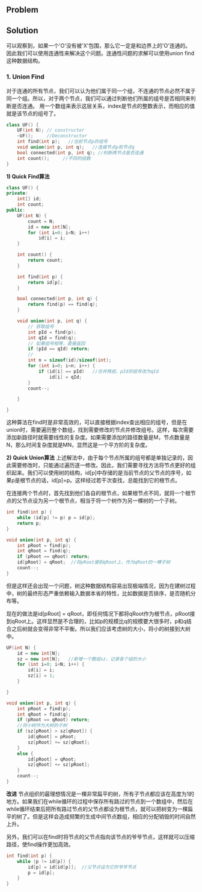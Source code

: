 ## Problem 
## Solution 
可以观察到，如果一个'O'没有被'X'包围，那么它一定是和边界上的'O'连通的。因此我们可以使用连通性来解决这个问题。连通性问题的求解可以使用union find这种数据结构。

### 1. Union Find
对于连通的所有节点，我们可以认为他们属于同一个组，不连通的节点必然不属于同一个组。所以，对于两个节点，我们可以通过判断他们所属的组号是否相同来判断是否连通。
用一个数组来表示这层关系，index是节点的整数表示，而相应的值就是该节点的组号了。

```c++
class UF() {
    UF(int N); // constructor
    ~UF();     //Deconstructor
    int find(int p);   //当前节点p的组号
    void union(int p, int q);   //连接节点p和节点q
    bool connected(int p, int q); //判断两节点是否连通
    int count();     //不同的组数
}
```


**1) Quick Find算法**
```c++
class UF() {
private:
    int[] id;
    int count;
public:
    UF(int N) {
        count = N;
        id = new int[N];
        for (int i=0; i<N; i++)
            id[i] = i;
    }

    int count() {
        return count;
    }

    int find(int p) {
        return id[p];
    }

    bool connected(int p, int q) {
        return find(p) == find(q);
    }

    void union(int p, int q) {
        // 获取组号
        int pId = find(p);
        int qId = find(q);
        // 如果组号相等，直接返回
        if (pId == qId) return;
        //
        int n = sizeof(id)/sizeof(int);
        for (int i=0; i<n; i++) {
            if (id[i] == pId)   //合并两组，pId的组号改为qId
                id[i] = qId;
        }
        count--;

    }

}
```

这种算法在find时是非常高效的，可以直接根据index查出相应的组号，但是在union时，需要遍历整个数组，找到需要修改的节点并修改组号。这样，每次需要添加新路径时就需要线性的复杂度。如果需要添加的路径数量是M，节点数量是N，那么时间复杂度就是MN，显然这是一个平方阶的复杂度。

**2) Quick Union算法**
上述解法中，由于每个节点所属的组号都是单独记录的，因此需要修改时，只能通过遍历逐一修改。因此，我们需要寻找方法将节点更好的组织起来。我们可以使用树的结构，id[p]中存储的是当前节点的父节点的序号，如果p是根节点的话，id[p]=p。这样经过若干次查找，总能找到它的根节点。

在连接两个节点时，首先找到他们各自的根节点，如果根节点不同，就将一个根节点的父节点设为另一个根节点，相当于将一个树作为另一棵树的一个子树。
```c++
int find(int p) {
    while (id[p] != p) p = id[p];
    return p;
}

void union(int p, int q) {
    int pRoot = find(p);
    int qRoot = find(q);
    if (pRoot == qRoot) return;
    id[pRoot] = qRoot;  //将pRoot接到qRoot上，作为qRoot的一棵子树
    count--;
}
```

但是这样还会出现一个问题，树这种数据结构容易出现极端情况，因为在建树过程中，树的最终形态严重依赖输入数据本省的特性，比如数据是否排序，是否随机分布等。

现在的做法是id[pRoot] = qRoot，即任何情况下都将qRoot作为根节点，pRoot接到qRoot上。这样显然是不合理的，比如p的规模比q的规模要大很多时，p和q结合之后树就会变得非常不平衡。所以我们应该考虑树的大小，将小的树接到大树中。
```c++
UF(int N) {
    id = new int[N];
    sz = new int[N];   //新增一个数组sz，记录各个组的大小
    for (int i=0; i<N; i++) {
        id[i] = i;
        sz[i] = 1;
    }

}

void union(int p, int q) {
    int pRoot = find(p);
    int qRoot = find(q);
    if (pRoot == qRoot) return;
    //将小树作为大树的子树
    if (sz[pRoot] > sz[qRoot]) {
        id[qRoot] = pRoot;
        sz[pRoot] += sz[qRoot];
    }
    else {
        id[pRoot] = qRoot;
        sz[qRoot] += sz[pRoot];
    }
    count--;
}
```


**改进**
节点组织的最理想情况是一棵非常扁平的树，所有子节点都应该在高度为1的地方。如果我们在while循环的过程中保存所有路过的节点到一个数组中，然后在while循环结束后把所有路过节点的父节点都设为根节点，就可以把树变为一棵扁平的树了。但是这样会造成频繁的生成中间节点数组，相应的分配销毁的时间自然上升。

另外，我们可以在find时将节点的父节点指向该节点的爷爷节点，这样就可以压缩路径，使find操作更加高效。
```c++
int find(int p) {
    while (p != id[p]) {
        id[p] = id[id[p]];  //父节点设为它的爷爷节点
        p = id[p];
    }
}
```